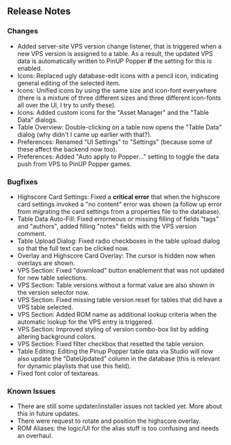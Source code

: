 ## Release Notes

### Changes

- Added server-site VPS version change listener, that is triggered when a new VPS version is assigned to a table. As a result, the updated VPS data is automatically written to PinUP Popper **if** the setting for this is enabled. 
- Icons: Replaced ugly database-edit icons with a pencil icon, indicating general editing of the selected item.
- Icons: Unified icons by using the same size and icon-font everywhere (there is a mixture of three different sizes and three different icon-fonts all over the UI, I try to unify these).
- Icons: Added custom icons for the "Asset Manager" and the "Table Data" dialogs.
- Table Overview: Double-clicking on a table now opens the "Table Data" dialog (why didn't I came up earlier with that?).
- Preferences: Renamed "UI Settings" to "Settings" (because some of these affect the backend now too).
- Preferences: Added "Auto apply to Popper..." setting to toggle the data push from VPS to PinUP Popper games.

### Bugfixes

- Highscore Card Settings: Fixed a **critical error** that when the highscore card settings invoked a "no content" error was shown (a follow up error from migrating the card settings from a properties file to the database).
- Table Data Auto-Fill: Fixed errorneous or missing filling of fields "tags" and "authors", added filling "notes" fields with the VPS version comment. 
- Table Upload Dialog: Fixed radio checkboxes in the table upload dialog so that the full text can be clicked now. 
- Overlay and Highscore Card Overlay: The cursor is hidden now when overlays are shown.
- VPS Section: Fixed "download" button enablement that was not updated for new table selections.
- VPS Section: Table versions without a format value are also shown in the version selector now.
- VPS Section: Fixed missing table version reset for tables that did have a VPS table selected.
- VPS Section: Added ROM name as additional lookup criteria when the automatic lookup for the VPS entry is triggered.
- VPS Section: Improved styling of version combo-box list by adding altering background colors.
- VPS Section: Fixed filter checkbox that resetted the table version.
- Table Editing: Editing the Pinup Popper table data via Studio will now also update the "DateUpdated" column in the database (this is relevant for dynamic playlists that use this field).
- Fixed font color of textareas.

### Known Issues

- There are still some updater/installer issues not tackled yet. More about this in future updates.
- There were request to rotate and position the highscore overlay.
- ROM Aliases: the logic/UI for the alias stuff is too confusing and needs an overhaul.
